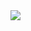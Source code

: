 <img src="https://capsule-render.vercel.app/api?type=waving&color=auto&height=300&section=header&text=welcome&fontSize=60/desc=JIIN's%20Github20%Profile&fontSize=30" />

